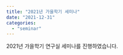 ```yaml
---
title: "2021년 가을학기 세미나"
date: "2021-12-31"
categories:
  - "seminar"
---
```


2021년 가을학기 연구실 세미나를 진행하였습니다.